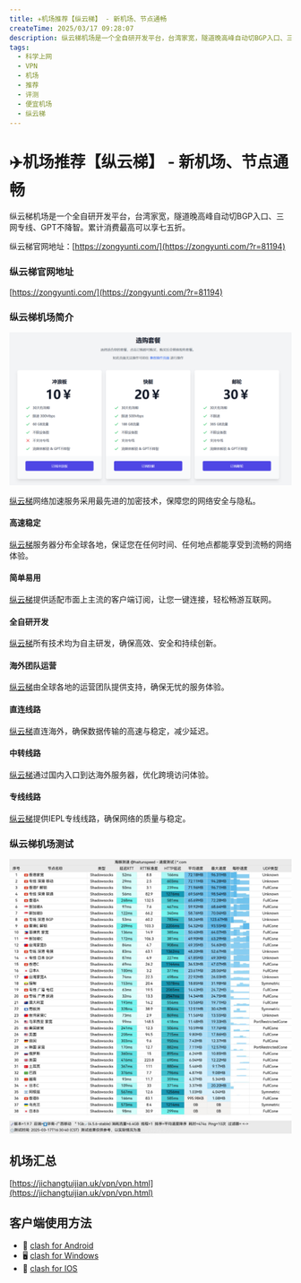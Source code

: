 ```yaml
---
title: ✈️机场推荐【纵云梯】 - 新机场、节点通畅
createTime: 2025/03/17 09:28:07
description: 纵云梯机场是一个全自研开发平台，台湾家宽，隧道晚高峰自动切BGP入口、三网专线、GPT不降智。累计消费最高可以享七五折。
tags:
  - 科学上网
  - VPN
  - 机场
  - 推荐
  - 评测
  - 便宜机场
  - 纵云梯
---
```

# ✈️机场推荐【纵云梯】 - 新机场、节点通畅

纵云梯机场是一个全自研开发平台，台湾家宽，隧道晚高峰自动切BGP入口、三网专线、GPT不降智。累计消费最高可以享七五折。

纵云梯官网地址：[https://zongyunti.com/](https://zongyunti.com/?r=81194)



### 纵云梯官网地址

[https://zongyunti.com/](https://zongyunti.com/?r=81194)

### 纵云梯机场简介

![纵云梯机场价格](images/机场推荐纵云梯/image-1.png)


[纵云梯](https://zongyunti.com/?r=81194)网络加速服务采用最先进的加密技术，保障您的网络安全与隐私。

#### 高速稳定

[纵云梯](https://zongyunti.com/?r=81194)服务器分布全球各地，保证您在任何时间、任何地点都能享受到流畅的网络体验。

#### 简单易用

[纵云梯](https://zongyunti.com/?r=81194)提供适配市面上主流的客户端订阅，让您一键连接，轻松畅游互联网。

#### 全自研开发

[纵云梯](https://zongyunti.com/?r=81194)所有技术均为自主研发，确保高效、安全和持续创新。

#### 海外团队运营

[纵云梯](https://zongyunti.com/?r=81194)由全球各地的运营团队提供支持，确保无忧的服务体验。

#### 直连线路

[纵云梯](https://zongyunti.com/?r=81194)直连海外，确保数据传输的高速与稳定，减少延迟。

#### 中转线路

[纵云梯](https://zongyunti.com/?r=81194)通过国内入口到达海外服务器，优化跨境访问体验。

#### 专线线路

[纵云梯](https://zongyunti.com/?r=81194)提供IEPL专线线路，确保网络的质量与稳定。

### 纵云梯机场测试

![纵云梯机场测试](images/机场推荐纵云梯/image-2.png)

## 机场汇总

[https://jichangtuijian.uk/vpn/vpn.html](https://jichangtuijian.uk/vpn/vpn.html)

## 客户端使用方法

- 📱 [clash for Android](https://jichangtuijian.uk/article/clashforAndroid.html)
- 🖥 [clash for Windows](https://jichangtuijian.uk/article/clash.html)
- 🍎 [clash for IOS](https://jichangtuijian.uk/article/Shadowrocket.html)
